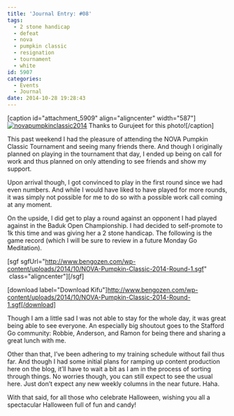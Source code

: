 ```yaml
---
title: 'Journal Entry: #08'
tags:
  - 2 stone handicap
  - defeat
  - nova
  - pumpkin classic
  - resignation
  - tournament
  - white
id: 5907
categories:
  - Events
  - Journal
date: 2014-10-28 19:28:43
---
```


[caption id="attachment_5909" align="aligncenter" width="587"][![novapumpkinclassic2014](http://www.bengozen.com/wp-content/uploads/2014/10/novapumpkinclassic2014-1024x768.jpeg)](http://www.bengozen.com/wp-content/uploads/2014/10/novapumpkinclassic2014.jpeg) Thanks to Gurujeet for this photo![/caption]

This past weekend I had the pleasure of attending the NOVA Pumpkin Classic Tournament and seeing many friends there. And though I originally planned on playing in the tournament that day, I ended up being on call for work and thus planned on only attending to see friends and show my support.

Upon arrival though, I got convinced to play in the first round since we had even numbers. And while I would have liked to have played for more rounds, it was simply not possible for me to do so with a possible work call coming at any moment.

On the upside, I did get to play a round against an opponent I had played against in the Baduk Open Championship. I had decided to self-promote to 1k this time and was giving her a 2 stone handicap. The following is the game record (which I will be sure to review in a future Monday Go Meditation).

<!--more-->

[sgf sgfUrl="http://www.bengozen.com/wp-content/uploads/2014/10/NOVA-Pumpkin-Classic-2014-Round-1.sgf"  class="aligncenter"][/sgf]

[download label="Download Kifu"]http://www.bengozen.com/wp-content/uploads/2014/10/NOVA-Pumpkin-Classic-2014-Round-1.sgf[/download]

Though I am a little sad I was not able to stay for the whole day, it was great being able to see everyone. An especially big shoutout goes to the Stafford Go community: Robbie, Anderson, and Ramon for being there and sharing a great lunch with me.

Other than that, I’ve been adhering to my training schedule without fail thus far. And though I had some initial plans for ramping up content production here on the blog, it’ll have to wait a bit as I am in the process of sorting through things. No worries though, you can still expect to see the usual here. Just don’t expect any new weekly columns in the near future. Haha.

With that said, for all those who celebrate Halloween, wishing you all a spectacular Halloween full of fun and candy!